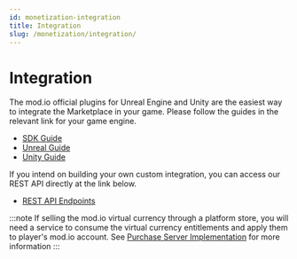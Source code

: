 ```yaml
---
id: monetization-integration
title: Integration
slug: /monetization/integration/
---
```


# Integration

The mod.io official plugins for Unreal Engine and Unity are the easiest way to integrate the Marketplace in your game. Please follow the guides in the relevant link for your game engine.

* [SDK Guide](/cppsdk/marketplace/)
* [Unreal Guide](/unreal/marketplace/)
* [Unity Guide](/unity/marketplace/)

If you intend on building your own custom integration, you can access our REST API directly at the link below.

* [REST API Endpoints](/monetization/restapi/)

:::note
If selling the mod.io virtual currency through a platform store, you will need a service to consume the virtual currency entitlements and apply them to player's mod.io account.
See [Purchase Server Implementation](/web-services/marketplace/overview/) for more information
:::
